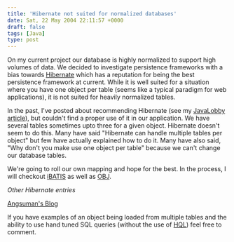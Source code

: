 ```yaml
---
title: 'Hibernate not suited for normalized databases'
date: Sat, 22 May 2004 22:11:57 +0000
draft: false
tags: [Java]
type: post
---
```


On my current project our database is highly normalized to support high volumes of data. We decided to investigate persistence frameworks with a bias towards [Hibernate](http://www.hibernate.org) which has a reputation for being the best persistence framework at current. While it is well suited for a situation where you have one object per table (seems like a typical paradigm for web applications), it is not suited for heavily normalized tables.

In the past, I've posted about recommending Hibernate (see my [JavaLobby](http://www.javalobby.org) [article](http://www.javalobby.org/thread.jspa?forumID=61&threadID=11370&start=0&mode=flat)), but couldn't find a proper use of it in our application. We have several tables sometimes upto three for a given object. Hibernate doesn't seem to do this. Many have said "Hibernate can handle multiple tables per object" but few have actually explained how to do it. Many have also said, "Why don't you make use one object per table" because we can't change our database tables.

We're going to roll our own mapping and hope for the best. In the process, I will checkout [iBATIS](http://www.ibatis.com) as well as [OBJ](http://db.apache.org/ojb/).

_Other Hibernate entries_

[Angsuman's Blog](http://blog.taragana.com/index.php?p=41)  

If you have examples of an object being loaded from multiple tables and the ability to use hand tuned SQL queries (without the use of [HQL](http://www.hibernate.org/hib_docs/reference/en/html/queryhql.html)) feel free to comment.